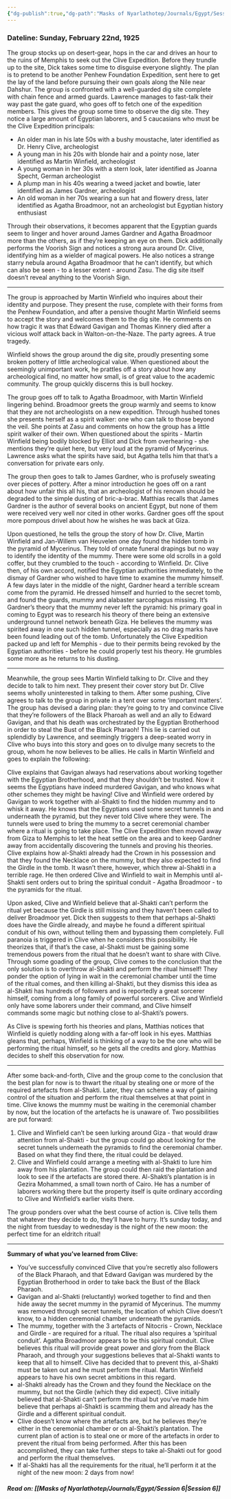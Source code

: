 ```yaml
---
{"dg-publish":true,"dg-path":"Masks of Nyarlathotep/Journals/Egypt/Session 5.md","permalink":"/masks-of-nyarlathotep/journals/egypt/session-5/","tags":["TTRPG/Games/MoN"]}
---
```


### Dateline: Sunday, February 22nd, 1925
The group stocks up on desert-gear, hops in the car and drives an hour to the ruins of Memphis to seek out the Clive Expedition. Before they trundle up to the site, Dick takes some time to disguise everyone slightly. The plan is to pretend to be another Penhew Foundation Expedition, sent here to get the lay of the land before pursuing their own goals along the Nile near Dahshur. The group is confronted with a well-guarded dig site complete with chain fence and armed guards. Lawrence manages to fast-talk their way past the gate guard, who goes off to fetch one of the expedition members. This gives the group some time to observe the dig site. They notice a large amount of Egyptian laborers, and 5 caucasians who must be the Clive Expedition principals:

- An older man in his late 50s with a bushy moustache, later identified as Dr. Henry Clive, archeologist
- A young man in his 20s with blonde hair and a pointy nose, later identified as Martin Winfield, archeologist
- A young woman in her 30s with a stern look, later identified as Joanna Specht, German archeologist
- A plump man in his 40s wearing a tweed jacket and bowtie, later identified as James Gardner, archeologist
- An old woman in her 70s wearing a sun hat and flowery dress, later identified as Agatha Broadmoor, not an archeologist but Egyptian history enthusiast

Through their observations, it becomes apparent that the Egyptian guards seem to linger and hover around James Gardner and Agatha Broadmoor more than the others, as if they’re keeping an eye on them. Dick additionally performs the Voorish Sign and notices a strong aura around Dr. Clive, identifying him as a wielder of magical powers. He also notices a strange starry nebula around Agatha Broadmoor that he can’t identify, but which can also be seen - to a lesser extent - around Zasu. The dig site itself doesn’t reveal anything to the Voorish Sign.

---

The group is approached by Martin Winfield who inquires about their identity and purpose. They present the ruse, complete with their forms from the Penhew Foundation, and after a pensive thought Martin Winfield seems to accept the story and welcomes them to the dig site. He comments on how tragic it was that Edward Gavigan and Thomas Kinnery died after a vicious wolf attack back in Walton-on-the-Naze. The party agrees. A true tragedy.

Winfield shows the group around the dig site, proudly presenting some broken pottery of little archeological value. When questioned about the seemingly unimportant work, he prattles off a story about how any archeological find, no matter how small, is of great value to the academic community. The group quickly discerns this is bull hockey.

The group goes off to talk to Agatha Broadmoor, with Martin Winfield lingering behind. Broadmoor greets the group warmly and seems to know that they are not archeologists on a new expedition. Through hushed tones she presents herself as a spirit walker: one who can talk to those beyond the veil. She points at Zasu and comments on how the group has a little spirit walker of their own. When questioned about the spirits - Martin Winfield being bodily blocked by Elliot and Dick from overhearing - she mentions they’re quiet here, but very loud at the pyramid of Mycerinus. Lawrence asks what the spirits have said, but Agatha tells him that that’s a conversation for private ears only.

The group then goes to talk to James Gardner, who is profusely sweating over pieces of pottery. After a minor introduction he goes off on a rant about how unfair this all his, that an archeologist of his renown should be degraded to the simple dusting of bric-a-brac. Matthias recalls that James Gardner is the author of several books on ancient Egypt, but none of them were received very well nor cited in other works. Gardner goes off the spout more pompous drivel about how he wishes he was back at Giza.

Upon questioned, he tells the group the story of how Dr. Clive, Martin Winfield and Jan-Willem van Heuvelen one day found the hidden tomb in the pyramid of Mycerinus. They told of ornate funeral drapings but no way to identify the identity of the mummy. There were some old scrolls in a gold coffer, but they crumbled to the touch - according to Winfield. Dr. Clive then, of his own accord, notified the Egyptian authorities immediately, to the dismay of Gardner who wished to have time to examine the mummy himself. A few days later in the middle of the night, Gardner heard a terrible scream come from the pyramid. He dressed himself and hurried to the secret tomb, and found the guards, mummy and alabaster sarcophagus missing. It’s Gardner’s theory that the mummy never left the pyramid: his primary goal in coming to Egypt was to research his theory of there being an extensive underground tunnel network beneath Giza. He believes the mummy was spirited away in one such hidden tunnel, especially as no drag marks have been found leading out of the tomb. Unfortunately the Clive Expedition packed up and left for Memphis - due to their permits being revoked by the Egyptian authorities - before he could properly test his theory. He grumbles some more as he returns to his dusting.

---

Meanwhile, the group sees Martin Winfield talking to Dr. Clive and they decide to talk to him next. They present their cover story but Dr. Clive seems wholly uninterested in talking to them. After some pushing, Clive agrees to talk to the group in private in a tent over some ‘important matters’. The group has devised a daring plan: they’re going to try and convince Clive that they’re followers of the Black Pharoah as well and an ally to Edward Gavigan, and that his death was orchestrated by the Egyptian Brotherhood in order to steal the Bust of the Black Pharaoh! This lie is carried out splendidly by Lawrence, and seemingly triggers a deep-seated worry in Clive who buys into this story and goes on to divulge many secrets to the group, whom he now believes to be allies. He calls in Martin Winfield and goes to explain the following:

Clive explains that Gavigan always had reservations about working together with the Egyptian Brotherhood, and that they shouldn’t be trusted. Now it seems the Egyptians have indeed murdered Gavigan, and who knows what other schemes they might be having! Clive and Winfield were ordered by Gavigan to work together with al-Shakti to find the hidden mummy and to whisk it away. He knows that the Egyptians used some secret tunnels in and underneath the pyramid, but they never told Clive where they were. The tunnels were used to bring the mummy to a secret ceremonial chamber where a ritual is going to take place. The Clive Expedition then moved away from Giza to Memphis to let the heat settle on the area and to keep Gardner away from accidentally discovering the tunnels and proving his theories. Clive explains how al-Shakti already had the Crown in his possession and that they found the Necklace on the mummy, but they also expected to find the Girdle in the tomb. It wasn’t there, however, which threw al-Shakti in a terrible rage. He then ordered Clive and Winfield to wait in Memphis until al-Shakti sent orders out to bring the spiritual conduit - Agatha Broadmoor - to the pyramids for the ritual.

Upon asked, Clive and Winfield believe that al-Shakti can’t perform the ritual yet because the Girdle is still missing and they haven’t been called to deliver Broadmoor yet. Dick then suggests to them that perhaps al-Shakti does have the Girdle already, and maybe he found a different spiritual conduit of his own, without telling them and bypassing them completely. Full paranoia is triggered in Clive when he considers this possibility. He theorizes that, if that’s the case, al-Shakti must be gaining some tremendous powers from the ritual that he doesn’t want to share with Clive. Through some goading of the group, Clive comes to the conclusion that the only solution is to overthrow al-Shakti and perform the ritual himself! They ponder the option of lying in wait in the ceremonial chamber until the time of the ritual comes, and then killing al-Shakti, but they dismiss this idea as al-Shakti has hundreds of followers and is reportedly a great sorcerer himself, coming from a long family of powerful sorcerers. Clive and Winfield only have some laborers under their command, and Clive himself commands some magic but nothing close to al-Shakti’s powers.

As Clive is spewing forth his theories and plans, Matthias notices that Winfield is quietly nodding along with a far-off look in his eyes. Matthias gleans that, perhaps, Winfield is thinking of a way to be the one who will be performing the ritual himself, so he gets all the credits and glory. Matthias decides to shelf this observation for now.

---

After some back-and-forth, Clive and the group come to the conclusion that the best plan for now is to thwart the ritual by stealing one or more of the required artefacts from al-Shakti. Later, they can scheme a way of gaining control of the situation and perform the ritual themselves at that point in time. Clive knows the mummy must be waiting in the ceremonial chamber by now, but the location of the artefacts he is unaware of. Two possibilities are put forward:

1. Clive and Winfield can’t be seen lurking around Giza - that would draw attention from al-Shakti - but the group could go about looking for the secret tunnels underneath the pyramids to find the ceremonial chamber. Based on what they find there, the ritual could be delayed.
2. Clive and Winfield could arrange a meeting with al-Shakti to lure him away from his plantation. The group could then raid the plantation and look to see if the artefacts are stored there. Al-Shakti’s plantation is in Gezira Mohammed, a small town north of Cairo. He has a number of laborers working there but the property itself is quite ordinary according to Clive and Winfield’s earlier visits there.

The group ponders over what the best course of action is. Clive tells them that whatever they decide to do, they’ll have to hurry. It’s sunday today, and the night from tuesday to wednesday is the night of the new moon: the perfect time for an eldritch ritual!

---

**Summary of what you’ve learned from Clive:**

- You’ve successfully convinced Clive that you’re secretly also followers of the Black Pharaoh, and that Edward Gavigan was murdered by the Egyptian Brotherhood in order to take back the Bust of the Black Pharaoh.
- Gavigan and al-Shakti (reluctantly) worked together to find and then hide away the secret mummy in the pyramid of Mycerinus. The mummy was removed through secret tunnels, the location of which Clive doesn’t know, to a hidden ceremonial chamber underneath the pyramids.
- The mummy, together with the 3 artefacts of Nitocris - Crown, Necklace and Girdle - are required for a ritual. The ritual also requires a ‘spiritual conduit’. Agatha Broadmoor appears to be this spiritual conduit. Clive believes this ritual will provide great power and glory from the Black Pharaoh, and through your suggestions believes that al-Shakti wants to keep that all to himself. Clive has decided that to prevent this, al-Shakti must be taken out and he must perform the ritual. Martin Winfield appears to have his own secret ambitions in this regard.
- al-Shakti already has the Crown and they found the Necklace on the mummy, but not the Girdle (which they did expect). Clive initially believed that al-Shakti can’t perform the ritual but you’ve made him believe that perhaps al-Shakti is scamming them and already has the Girdle and a different spiritual conduit.
- Clive doesn’t know where the artefacts are, but he believes they’re either in the ceremonial chamber or on al-Shakti’s plantation. The current plan of action is to steal one or more of the artefacts in order to prevent the ritual from being performed. After this has been accomplished, they can take further steps to take al-Shakti out for good and perform the ritual themselves.
- If al-Shakti has all the requirements for the ritual, he’ll perform it at the night of the new moon: 2 days from now!

##### Read on: [[Masks of Nyarlathotep/Journals/Egypt/Session 6\|Session 6]]